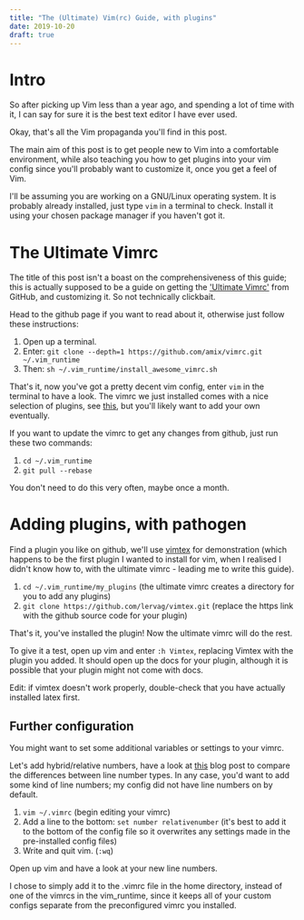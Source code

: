 ```yaml
---
title: "The (Ultimate) Vim(rc) Guide, with plugins"
date: 2019-10-20
draft: true
---
```


# Intro
So after picking up Vim less than a year ago, and spending a lot of time with it, I can say for sure it is the best text editor I have ever used. 

Okay, that's all the Vim propaganda you'll find in this post.

The main aim of this post is to get people new to Vim into a comfortable environment, while also teaching you how to get plugins into your vim config since you'll probably want to customize it, once you get a feel of Vim.

I'll be assuming you are working on a GNU/Linux operating system. It is probably already installed, just type `vim` in a terminal to check. Install it using your chosen package manager if you haven't got it.

# The Ultimate Vimrc
The title of this post isn't a boast on the comprehensiveness of this guide; this is actually supposed to be a guide on getting the ['Ultimate Vimrc'](https://github.com/amix/vimrc) from GitHub, and customizing it. So not technically clickbait.

Head to the github page if you want to read about it, otherwise just follow these instructions:

1. Open up a terminal.
2. Enter: `git clone --depth=1 https://github.com/amix/vimrc.git ~/.vim_runtime`
3. Then: `sh ~/.vim_runtime/install_awesome_vimrc.sh`

That's it, now you've got a pretty decent vim config, enter `vim` in the terminal to have a look. The vimrc we just installed comes with a nice selection of plugins, see [this](https://github.com/amix/vimrc#included-plugins), but you'll likely want to add your own eventually.

If you want to update the vimrc to get any changes from github, just run these two commands:

1. `cd ~/.vim_runtime`
2. `git pull --rebase`

You don't need to do this very often, maybe once a month.

# Adding plugins, with pathogen
Find a plugin you like on github, we'll use [vimtex](https://github.com/lervag/vimtex) for demonstration (which happens to be the first plugin I wanted to install for vim, when I realised I didn't know how to, with the ultimate vimrc - leading me to write this guide).

1. `cd ~/.vim_runtime/my_plugins` (the ultimate vimrc creates a directory for you to add any plugins)
2. `git clone https://github.com/lervag/vimtex.git` (replace the https link with the github source code for your plugin)

That's it, you've installed the plugin! Now the ultimate vimrc will do the rest.

To give it a test, open up vim and enter `:h Vimtex`, replacing Vimtex with the plugin you added. It should open up the docs for your plugin, although it is possible that your plugin might not come with docs.

Edit: if vimtex doesn't work properly, double-check that you have actually installed latex first.

## Further configuration

You might want to set some additional variables or settings to your vimrc. 

Let's add hybrid/relative numbers, have a look at [this](https://jeffkreeftmeijer.com/vim-number/) blog post to compare the differences between line number types. In any case, you'd want to add some kind of line numbers; my config did not have line numbers on by default.

1. `vim ~/.vimrc` (begin editing your vimrc)
2. Add a line to the bottom: `set number relativenumber` (it's best to add it to the bottom of the config file so it overwrites any settings made in the pre-installed config files)
3. Write and quit vim. (`:wq`)

Open up vim and have a look at your new line numbers. 

I chose to simply add it to the .vimrc file in the home directory, instead of one of the vimrcs in the vim_runtime, since it keeps all of your custom configs separate from the preconfigured vimrc you installed.
